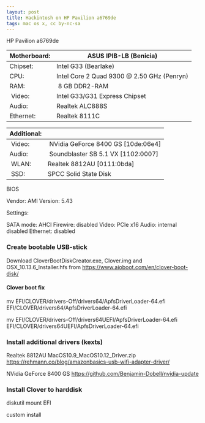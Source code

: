 ```yaml
---
layout: post
title: Hackintosh on HP Pavilion a6769de
tags: mac os x, cc by-nc-sa
---
```

HP Pavilion a6769de

| Motherboard: | ASUS IPIB-LB (Benicia) |
| -- | -- |
| Chipset: | Intel G33 (Bearlake) |
| CPU: | Intel Core 2 Quad 9300 @ 2.50 GHz (Penryn) |
| RAM: | 8 GB DDR2-RAM |
| Video: | Intel G33/G31 Express Chipset |
| Audio: | Realtek ALC888S |
| Ethernet: | Realtek 8111C |

| Additional: ||
| -- | -- |
| Video: | NVidia GeForce 8400 GS [10de:06e4] |
| Audio: | Soundblaster SB 5.1 VX [1102:0007] |
| WLAN: | Realtek 8812AU [0111:0bda] |
| SSD: | SPCC Solid State Disk |

BIOS

Vendor: AMI
Version: 5.43

Settings:

SATA mode: AHCI
Firewire: disabled
Video: PCIe x16
Audio: internal disabled
Ethernet: disabled

### Create bootable USB-stick

Download CloverBootDiskCreator.exe, Clover.img and OSX_10.13.6_Installer.hfs from https://www.aioboot.com/en/clover-boot-disk/

#### Clover boot fix

mv EFI/CLOVER/drivers-Off/drivers64/ApfsDriverLoader-64.efi EFI/CLOVER/drivers64/ApfsDriverLoader-64.efi

mv EFI/CLOVER/drivers-Off/drivers64UEFI/ApfsDriverLoader-64.efi EFI/CLOVER/drivers64UEFI/ApfsDriverLoader-64.efi

### Install additional drivers (kexts)

Realtek 8812AU MacOS10.9_MacOS10.12_Driver.zip https://rehmann.co/blog/amazonbasics-usb-wifi-adapter-driver/

NVidia GeForce 8400 GS https://github.com/Benjamin-Dobell/nvidia-update

### Install Clover to harddisk

diskutil mount EFI

custom install
